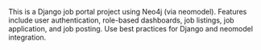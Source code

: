 <!-- Use this file to provide workspace-specific custom instructions to Copilot. For more details, visit https://code.visualstudio.com/docs/copilot/copilot-customization#_use-a-githubcopilotinstructionsmd-file -->

This is a Django job portal project using Neo4j (via neomodel). Features include user authentication, role-based dashboards, job listings, job application, and job posting. Use best practices for Django and neomodel integration.
